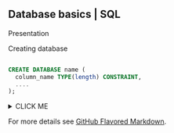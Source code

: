 ## Database basics | SQL

Presentation

Creating database

```SQL

CREATE DATABASE name (
  column_name TYPE(length) CONSTRAINT,
  ....
);

```

<details><summary>CLICK ME</summary>

yes, even hidden code blocks!

```python

print("hello world!")

```

</details>



For more details see [GitHub Flavored Markdown](https://guides.github.com/features/mastering-markdown/).
